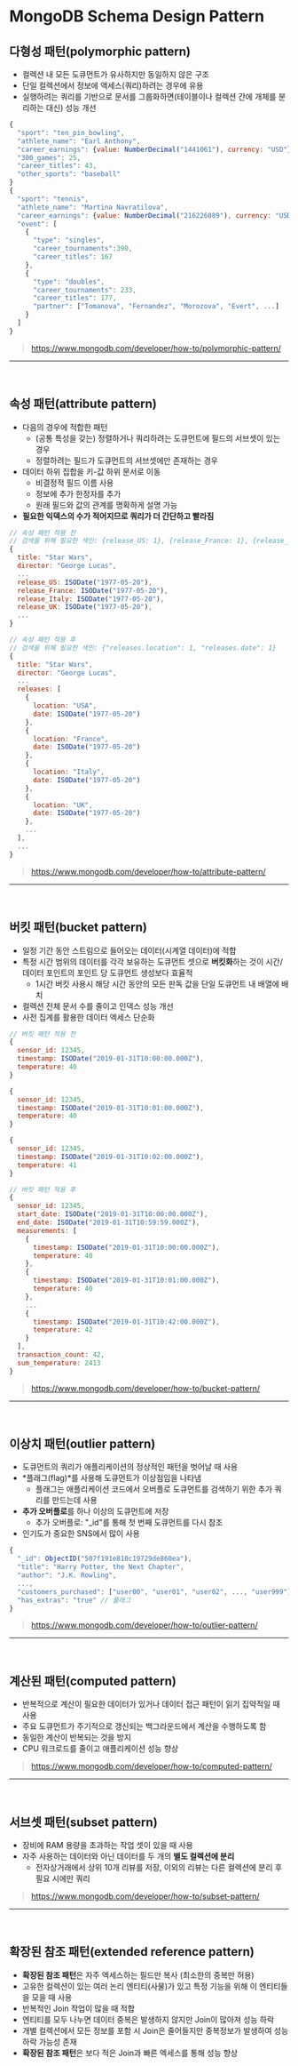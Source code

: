 # MongoDB Schema Design Pattern

## **다형성 패턴**(polymorphic pattern)
- 컬렉션 내 모든 도큐먼트가 유사하지만 동일하지 않은 구조
- 단일 컬렉션에서 정보에 액세스(쿼리)하려는 경우에 유용
- 실행하려는 쿼리를 기반으로 문서를 그룹화하면(테이블이나 컬렉션 간에 개체를 분리하는 대신) 성능 개선

```js
{
  "sport": "ten_pin_bowling",
  "athlete_name": "Earl Anthony",
  "career_earnings": {value: NumberDecimal("1441061"), currency: "USD"},
  "300_games": 25,
  "career_titles": 43,
  "other_sports": "baseball"
}
{
  "sport": "tennis",
  "athlete_name": "Martina Navratilova",
  "career_earnings": {value: NumberDecimal("216226089"), currency: "USD"},
  "event": [
    {
      "type": "singles",
      "career_tournaments":390,
      "career_titles": 167
    },
    {
      "type": "doubles",
      "career_tournaments": 233,
      "career_titles": 177,
      "partner": ["Tomanova", "Fernandez", "Morozova", "Evert", ...]
    }
  ]
}
```

> https://www.mongodb.com/developer/how-to/polymorphic-pattern/
---

<br>

## **속성 패턴**(attribute pattern)
- 다음의 경우에 적합한 패턴
  - (공통 특성을 갖는) 정렬하거나 쿼리하려는 도큐먼트에 필드의 서브셋이 있는 경우
  - 정렬하려는 필드가 도큐먼트의 서브셋에만 존재하는 경우
- 데이터 하위 집합을 키-값 하위 문서로 이동
  - 비결정적 필드 이름 사용
  - 정보에 추가 한정자를 추가
  - 원래 필드와 값의 관계를 명확하게 설명 가능
- **필요한 익덱스의 수가 적어지므로 쿼리가 더 간단하고 빨라짐**

```js
// 속성 패턴 적용 전
// 검색을 위해 필요한 색인: {release_US: 1}, {release_France: 1}, {release_Italy: 1}, ...
{
  title: "Star Wars",
  director: "George Lucas",
  ...
  release_US: ISODate("1977-05-20"),
  release_France: ISODate("1977-05-20"),
  release_Italy: ISODate("1977-05-20"),
  release_UK: ISODate("1977-05-20"),
  ...
}

// 속성 패턴 적용 후
// 검색을 위해 필요한 색인: {"releases.location": 1, "releases.date": 1}
{
  title: "Star Wars",
  director: "George Lucas",
  ...
  releases: [
    {
      location: "USA", 
      date: ISODate("1977-05-20")
    },
    {
      location: "France", 
      date: ISODate("1977-05-20")
    },
    {
      location: "Italy", 
      date: ISODate("1977-05-20")
    },
    {
      location: "UK", 
      date: ISODate("1977-05-20")
    },
    ...
  ],
  ...
}
```

> https://www.mongodb.com/developer/how-to/attribute-pattern/
---

<br>

## **버킷 패턴**(bucket pattern)
- 일정 기간 동안 스트림으로 들어오는 데이터(시계열 데이터)에 적합
- 특정 시간 범위의 데이터를 각각 보유하는 도큐먼트 셋으로 **버킷화**하는 것이 시간/데이터 포인트의 포인트 당 도큐먼트 생성보다 효율적
  - 1시간 버킷 사용시 해당 시간 동안의 모든 판독 값을 단일 도큐먼트 내 배열에 배치
- 컬렉션 전체 문서 수를 줄이고 인덱스 성능 개선
- 사전 집계를 활용한 데이터 엑세스 단순화

```js
// 버킷 패턴 적용 전
{
  sensor_id: 12345,
  timestamp: ISODate("2019-01-31T10:00:00.000Z"),
  temperature: 40
}

{
  sensor_id: 12345,
  timestamp: ISODate("2019-01-31T10:01:00.000Z"),
  temperature: 40
}

{
  sensor_id: 12345,
  timestamp: ISODate("2019-01-31T10:02:00.000Z"),
  temperature: 41
}

// 버킷 패턴 적용 후
{
  sensor_id: 12345,
  start_date: ISODate("2019-01-31T10:00:00.000Z"),
  end_date: ISODate("2019-01-31T10:59:59.000Z"),
  measurements: [
    {
      timestamp: ISODate("2019-01-31T10:00:00.000Z"),
      temperature: 40
    },
    {
      timestamp: ISODate("2019-01-31T10:01:00.000Z"),
      temperature: 40
    },
    ...
    {
      timestamp: ISODate("2019-01-31T10:42:00.000Z"),
      temperature: 42
    }
  ],
  transaction_count: 42,
  sum_temperature: 2413
}
```

> https://www.mongodb.com/developer/how-to/bucket-pattern/
---

<br>

## **이상치 패턴**(outlier pattern)
- 도큐먼트의 쿼리가 애플리케이션의 정상적인 패턴을 벗어날 때 사용
- *플래그(flag)*를 사용해 도큐먼트가 이상점임을 나타냄
  - 플래그는 애플리케이션 코드에서 오버플로 도큐먼트를 검색하기 위한 추가 쿼리를 만드는데 사용
- **추가 오버플로**를 하나 이상의 도큐먼트에 저장
  - 추가 오버플로: "_id"를 통해 첫 번째 도큐먼트를 다시 참조
- 인기도가 중요한 SNS에서 많이 사용

```js
{
  "_id": ObjectID("507f191e810c19729de860ea"),
  "title": "Harry Potter, the Next Chapter",
  "author": "J.K. Rowling",
  ...,
  "customers_purchased": ["user00", "user01", "user02", ..., "user999"],
  "has_extras": "true" // 플래그
}
```

> https://www.mongodb.com/developer/how-to/outlier-pattern/
---

<br>

## **계산된 패턴**(computed pattern)
- 반복적으로 계산이 필요한 데이터가 있거나 데이터 접근 패턴이 읽기 집약적일 때 사용
- 주요 도큐먼트가 주기적으로 갱신되는 백그라운드에서 계산을 수행하도록 함
- 동일한 계산이 반복되는 것을 방지
- CPU 워크로드를 줄이고 애플리케이션 성능 향상

> https://www.mongodb.com/developer/how-to/computed-pattern/
---

<br>

## **서브셋 패턴**(subset pattern)
- 장비에 RAM 용량을 초과하는 작업 셋이 있을 때 사용
- 자주 사용하는 데이터와 아닌 데이터를 두 개의 **별도 컬렉션에 분리**
  - 전자상거래에서 상위 10개 리뷰를 저장, 이외의 리뷰는 다른 컬렉션에 분리 후 필요 시에만 쿼리

> https://www.mongodb.com/developer/how-to/subset-pattern/
---

<br>

## **확장된 참조 패턴**(extended reference pattern)
- **확장된 참조 패턴**은 자주 엑세스하는 필드만 복사 (최소한의 중복만 허용)
- 고유한 컬렉션이 있는 여러 논리 엔티티(사물)가 있고 특정 기능을 위해 이 엔티티들을 모을 때 사용
- 반복적인 Join 작업이 많을 때 적합
- 엔티티를 모두 나누면 데이터 중복은 발생하지 않지만 Join이 많아져 성능 하락
- 개별 컬렉션에서 모든 정보를 포함 시 Join은 줄어들지만 중복정보가 발생하여 성능 하락 가능성 존재
- **확장된 참조 패턴**은 보다 적은 Join과 빠른 엑세스를 통해 성능 향상

